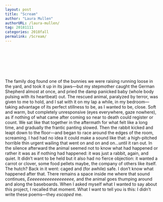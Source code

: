 ```yaml
---
layout: post
title: "Scream"
author: "Laura Mullen"
authorURL: /laura-mullen/
tag: 20181111
categories: 2018fall
permalink: /Scream/
---
```


<br><br>
<br><br>
<br><br>
The family dog found one of the bunnies we were raising running loose in the yard, and took it up in its jaws—but my stepmother caught the German Shepherd almost at once, and pried the damp panicked baby (whole body pulsing with its heartbeat) out. The rescued animal, paralyzed by terror, was given to me to hold, and I sat with it on my lap a while, in my bedroom—taking advantage of its perfect stillness to be, as I wanted to be, close. Soft and warm, but completely unresponsive (eyes everywhere, gaze nowhere), as if nothing of what came after coming so near to death could register or count. We sat like that together in the aftermath for what felt like a long time, and gradually the frantic panting slowed. Then the rabbit kicked and leapt down to the floor—and began to race around the edges of the room, screaming. I had had no idea it could make a sound like that: a high-pitched horrible thin urgent wailing that went on and on and on…until it ran out. In the silence afterward the animal seemed not to know what had happened or rather it was as if nothing had happened: it was just a rabbit, again, and quiet. It didn’t want to be held but it also had no fierce objection: it wanted a carrot or clover, some food pellets maybe, the company of others like itself. The hutch? Back in it went: caged and (for awhile) safe. I don’t know what happened after that. There remains a space inside me where that sound continues, _Eeeeeeeeeeeeeeeeeee,_ and the animal goes thumping around and along the baseboards. When I asked myself what I wanted to say about this project, I recalled that moment. What I want to tell you is this: I didn’t write these poems—they _escaped_ me.
<br>
